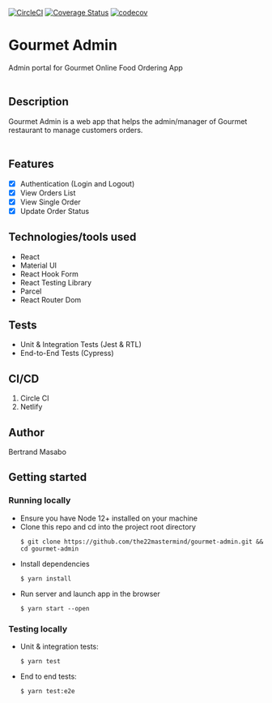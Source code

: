 [![CircleCI](https://circleci.com/gh/the22mastermind/gourmet-admin.svg?style=shield)](https://app.circleci.com/pipelines/github/the22mastermind/gourmet-admin?branch=main) [![Coverage Status](https://coveralls.io/repos/github/the22mastermind/gourmet-admin/badge.svg?branch=main)](https://coveralls.io/github/the22mastermind/gourmet-admin?branch=main) [![codecov](https://codecov.io/gh/the22mastermind/gourmet-admin/branch/main/graph/badge.svg?token=G3NH2RPAZJ)](https://codecov.io/gh/the22mastermind/gourmet-admin)

# Gourmet Admin
Admin portal for Gourmet Online Food Ordering App
<br/><br/>

## Description

Gourmet Admin is a web app that helps the admin/manager of Gourmet restaurant to manage customers orders.<br/><br/>

## Features

- [x] Authentication (Login and Logout)
- [x] View Orders List
- [x] View Single Order
- [x] Update Order Status

## Technologies/tools used

- React
- Material UI
- React Hook Form
- React Testing Library
- Parcel
- React Router Dom

## Tests

- Unit & Integration Tests (Jest & RTL)
- End-to-End Tests (Cypress)

## CI/CD

1. Circle CI
2. Netlify

## Author

Bertrand Masabo

## Getting started

### Running locally

- Ensure you have Node 12+ installed on your machine
- Clone this repo and cd into the project root directory
  ```
  $ git clone https://github.com/the22mastermind/gourmet-admin.git && cd gourmet-admin
  ```
- Install dependencies
  ```
  $ yarn install
  ```
- Run server and launch app in the browser
  ```
  $ yarn start --open
  ```

### Testing locally

- Unit & integration tests:
  ```
  $ yarn test
  ```
- End to end tests:
  ```
  $ yarn test:e2e
  ```
